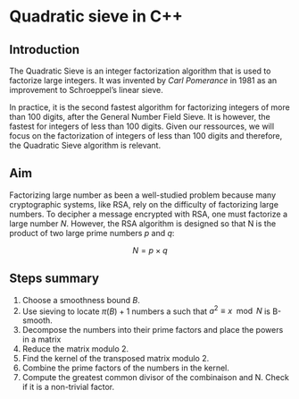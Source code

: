 # Quadratic sieve in C++

## Introduction
The Quadratic Sieve is an integer factorization algorithm that is used to factorize large integers. It was invented by *Carl Pomerance* in 1981 as an improvement to Schroeppel’s linear sieve. 

In practice, it is the second fastest algorithm for factorizing integers of more than 100 digits, after the General Number Field Sieve. It is however, the fastest for integers of less than 100 digits. Given our ressources, we will focus on the factorization of integers of less than 100 digits and therefore, the Quadratic Sieve algorithm is relevant.



## Aim

Factorizing large number as been a well-studied problem because many cryptographic systems, like
RSA, rely on the difficulty of factorizing large numbers. To decipher a message encrypted with RSA, one must factorize a large number $N$. However, the RSA algorithm is designed so that N is the product of two large prime numbers $p$ and $q$:

$$N=p \times q$$



## Steps summary

1. Choose a smoothness bound $B$.
2. Use sieving to locate $π(B)+1$ numbers a such that $a^2≡ x \mod N$ is B-smooth.
3. Decompose the numbers into their prime factors and place the powers in a matrix
4. Reduce the matrix modulo 2.
5. Find the kernel of the transposed matrix modulo 2.
6. Combine the prime factors of the numbers in the kernel.
7. Compute the greatest common divisor of the combinaison and N. Check if it is a non-trivial factor.




